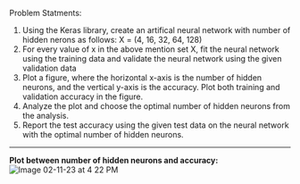 Problem Statments:

1. Using the Keras library, create an artifical neural network with number of hidden nerons as follows: X = (4, 16, 32, 64, 128)
2. For every value of x in the above mention set X, fit the neural network using the training data and validate the neural network using the given validation data
3. Plot a figure, where the horizontal x-axis is the number of hidden neurons, and the vertical y-axis is the accuracy. Plot both training and validation accuracy in the figure.
4. Analyze the plot and choose the optimal number of hidden neurons from the analysis.
5. Report the test accuracy using the given test data on the neural network with the optimal number of hidden neurons.
------------------------------------------

**Plot between number of hidden neurons and accuracy:**
![Image 02-11-23 at 4 22 PM](https://github.com/shrutid02/Data-Mining-And-Machine-Learning-Algorithms/assets/42238433/378044a7-66fc-4600-9c60-64c04fd94762)

